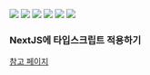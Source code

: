 ![](https://img.shields.io/badge/React-v17.0.2-blue?logo=react)
![](https://img.shields.io/badge/Next.js-v10.2.0-black?logo=next.js)
![](https://img.shields.io/badge/Typescript-v4.2.4-blue?logo=TypeScript) 
![](https://img.shields.io/badge/node.js-v15.3.0-green?logo=node.js)
![](https://img.shields.io/badge/MaterialUI-v4.11.4-blue?logo=Material-UI)
![](https://img.shields.io/badge/styledcomponents-v5.3.0-pink?logo=styled-components)

### NextJS에 타입스크립트 적용하기

[참고 페이지](https://sheldhe93.tistory.com/41?category=1171926)

